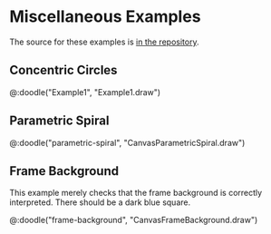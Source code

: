 # Miscellaneous Examples

The source for these examples is [in the repository](https://github.com/creativescala/doodle/tree/main/examples/js/src/main/scala/doodle/examples/canvas).


## Concentric Circles

@:doodle("Example1", "Example1.draw")


## Parametric Spiral

@:doodle("parametric-spiral", "CanvasParametricSpiral.draw")


## Frame Background

This example merely checks that the frame background is correctly interpreted. There should be a dark blue square.

@:doodle("frame-background", "CanvasFrameBackground.draw")
